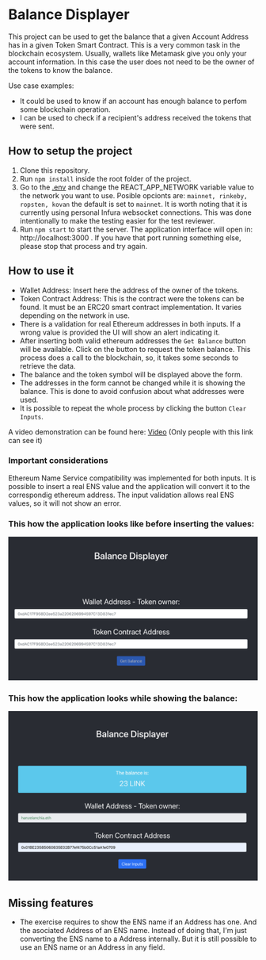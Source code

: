 # Balance Displayer

This project can be used to get the balance that a given Account Address has in a given Token Smart Contract. This is a very common task in the blockchain ecosystem. Usually, wallets like Metamask give you only your account information. In this case the user does not need to be the owner of the tokens to know the balance.

Use case examples:
- It could be used to know if an account has enough balance to perfom some blockchain operation. 
- I can be used to check if a recipient's address received the tokens that were sent.

## How to setup the project

1. Clone this repository.
2. Run `npm install` inside the root folder of the project.
3. Go to the [.env](https://github.com/hanzel98/balance-displayer/blob/master/.env) and change the REACT_APP_NETWORK variable value to the network you want to use. Posible opcionts are: `mainnet, rinkeby, ropsten, kovan` the default is set to `mainnet`. It is worth noting that it is currently using personal Infura websocket connections. This was done intentionally to make the testing easier for the test reviewer.
4. Run `npm start` to start the server. The application interface will open in: http://localhost:3000 . If you have that port running something else, please stop that process and try again.

## How to use it

- Wallet Address: Insert here the address of the owner of the tokens.
- Token Contract Address: This is the contract were the tokens can be found. It must be an ERC20 smart contract implementation. It varies depending on the network in use. 
- There is a validation for real Ethereum addresses in both inputs. If a wrong value is 
provided the UI will show an alert indicating it.
- After inserting both valid ethereum addresses the `Get Balance` button will be available. Click on the button to request the token balance. This process does a call to the blockchain, so, it takes some seconds to retrieve the data.
- The balance and the token symbol will be displayed above the form.
- The addresses in the form cannot be changed while it is showing the balance. This is done to avoid confusion about what addresses were used.
- It is possible to repeat the whole process by clicking the button `Clear Inputs`.

A video demonstration can be found here: [Video](https://youtu.be/gl_X7Weuyko) (Only people with this link can see it)

### Important considerations
Ethereum Name Service compatibility was implemented for both inputs. It is possible to insert a real ENS value and the application will convert it to the correspondig ethereum address. The input validation allows real ENS values, so it will not show an error.

### This how the application looks like before inserting the values:

![Screenshot](screenshot1.png)

### This how the application looks while showing the balance:

![Screenshot](screenshot2.png)


## Missing features
- The exercise requires to show the ENS name if an Address has one. And the asociated Address of an ENS name. Instead of doing that, I'm just converting the ENS name to a Address internally. But it is still possible to use an ENS name or an Address in any field.